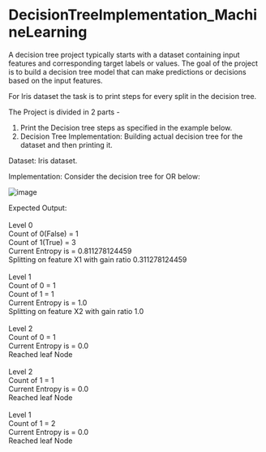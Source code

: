 # DecisionTreeImplementation_MachineLearning
A decision tree project typically starts with a dataset containing input features and corresponding target labels or values. The goal of the project is to build a decision tree model that can make predictions or decisions based on the input features.

For Iris dataset the task is to print steps for every split in the decision tree.

The Project is divided in 2 parts -
1. Print the Decision tree steps as specified in the example below.
2. Decision Tree Implementation:  Building actual decision tree for the dataset and then printing it.

Dataset: Iris dataset.

Implementation: Consider the decision tree for OR below:

![image](https://github.com/aniketajagtap/DecisionTreeImplementation-CodingNinjas/assets/75877119/23fe413e-e465-4e5b-adfe-4017ed929e5e)

Expected Output:\
\
Level  0\
Count of  0(False)  =  1\
Count of  1(True)  =  3\
Current Entropy  is =  0.811278124459\
Splitting on feature  X1  with gain ratio  0.311278124459\
\
Level  1\
Count of  0  =  1\
Count of  1  =  1\
Current Entropy is =  1.0\
Splitting on feature  X2  with gain ratio  1.0\
\
Level  2\
Count of  0  =  1\
Current Entropy  is =  0.0\
Reached leaf Node\
\
Level  2\
Count of  1  =  1\
Current Entropy  is =  0.0\
Reached leaf Node\
\
Level  1\
Count of  1  =  2\
Current Entropy  is =  0.0\
Reached leaf Node
